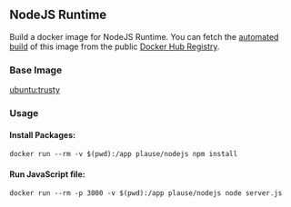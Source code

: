 ## NodeJS Runtime

Build a docker image for NodeJS Runtime.
You can fetch the [automated build](https://registry.hub.docker.com/u/plause/nodejs/) of this image
from the public [Docker Hub Registry](https://registry.hub.docker.com/).

### Base Image

[ubuntu:trusty](https://registry.hub.docker.com/_/ubuntu/)

### Usage

#### Install Packages:

    docker run --rm -v $(pwd):/app plause/nodejs npm install

#### Run JavaScript file:

    docker run --rm -p 3000 -v $(pwd):/app plause/nodejs node server.js
